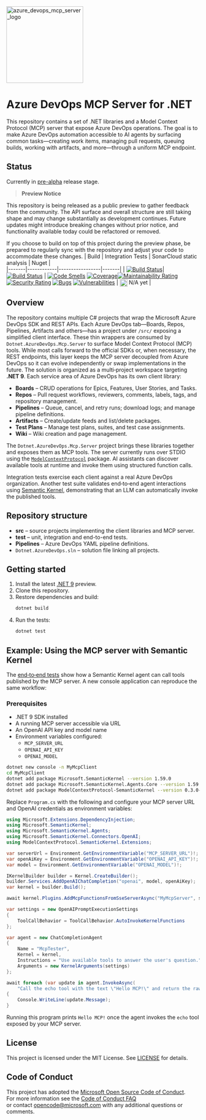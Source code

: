 <img src="https://github.com/user-attachments/assets/bd900648-5763-454d-b29f-fb41bab05d02" alt="azure_devops_mcp_server_logo" width="200"/>

# Azure DevOps MCP Server for .NET

This repository contains a set of .NET libraries and a Model Context Protocol (MCP) server that expose Azure DevOps operations. The goal is to make Azure DevOps automation accessible to AI agents by surfacing common tasks—creating work items, managing pull requests, queuing builds, working with artifacts, and more—through a uniform MCP endpoint.

## Status

Currently in [pre-alpha](https://en.wikipedia.org/wiki/Software_release_life_cycle#Pre-alpha) release stage.

> **Preview Notice**

This repository is being released as a public preview to gather feedback from the community. The API surface and overall structure are still taking shape and may change substantially as development continues. Future updates might introduce breaking changes without prior notice, and functionality available today could be refactored or removed.

If you choose to build on top of this project during the preview phase, be prepared to regularly sync with the repository and adjust your code to accommodate these changes.
| Build | Integration Tests | SonarCloud static analysis | Nuget |  
|-------|------------|-----------------|-------|
|  [![Build Status](https://dev.azure.com/Chanlabs/Dotnet.AzureDevOps/_apis/build/status%2FBuild?branchName=main)](https://github.com/Jordiag/azure-devops-mcp-server)|[![Build Status](https://dev.azure.com/Chanlabs/Dotnet.AzureDevOps/_apis/build/status%2FIntegration%20Tests?branchName=main)](https://github.com/Jordiag/azure-devops-mcp-server)   |       [![Code Smells](https://sonarcloud.io/api/project_badges/measure?project=Chanlabs_Dotnet.AzureDevOps&metric=code_smells)](https://sonarcloud.io/summary/new_code?id=Chanlabs_Dotnet.AzureDevOps) [![Coverage](https://sonarcloud.io/api/project_badges/measure?project=Chanlabs_Dotnet.AzureDevOps&metric=coverage)](https://sonarcloud.io/summary/new_code?id=Chanlabs_Dotnet.AzureDevOps)[![Maintainability Rating](https://sonarcloud.io/api/project_badges/measure?project=Chanlabs_Dotnet.AzureDevOps&metric=sqale_rating)](https://sonarcloud.io/summary/new_code?id=Chanlabs_Dotnet.AzureDevOps)<br> [![Security Rating](https://sonarcloud.io/api/project_badges/measure?project=Chanlabs_Dotnet.AzureDevOps&metric=security_rating)](https://sonarcloud.io/summary/new_code?id=Chanlabs_Dotnet.AzureDevOps) [![Bugs](https://sonarcloud.io/api/project_badges/measure?project=Chanlabs_Dotnet.AzureDevOps&metric=bugs)](https://sonarcloud.io/summary/new_code?id=Chanlabs_Dotnet.AzureDevOps) [![Vulnerabilities](https://sonarcloud.io/api/project_badges/measure?project=Chanlabs_Dotnet.AzureDevOps&metric=vulnerabilities)](https://sonarcloud.io/summary/new_code?id=Chanlabs_Dotnet.AzureDevOps) | <img src="https://user-images.githubusercontent.com/8865104/208910828-d9a283f0-d8f4-4fc2-ac45-a8b5ac65b2e7.svg" alt="not-available" width="20" height="20" align="center" /> N/A yet  |


## Overview

The repository contains multiple C# projects that wrap the Microsoft Azure DevOps SDK and REST APIs. Each Azure DevOps tab—Boards, Repos, Pipelines, Artifacts and others—has a project under `/src/` exposing a simplified client interface. These thin wrappers are consumed by `Dotnet.AzureDevOps.Mcp.Server` to surface Model Context Protocol (MCP) tools. While most calls forward to the official SDKs or, when necessary, the REST endpoints, this layer keeps the MCP server decoupled from Azure DevOps so it can evolve independently or swap implementations in the future.
The solution is organized as a multi‑project workspace targeting **.NET 9**. Each service area of Azure DevOps has its own client library:

* **Boards** – CRUD 
operations for Epics, Features, User Stories, and Tasks.
* **Repos** – Pull request workflows, reviewers, comments, labels, tags, and repository management.
* **Pipelines** – Queue, cancel, and retry runs; download logs; and manage pipeline definitions.
* **Artifacts** – Create/update feeds and list/delete packages.
* **Test Plans** – Manage test plans, suites, and test case assignments.
* **Wiki** – Wiki creation and page management.

The `Dotnet.AzureDevOps.Mcp.Server` project brings these libraries together and exposes them as MCP tools. The server currently runs over STDIO using the [`ModelContextProtocol`](https://github.com/modelcontextprotocol) package. AI assistants can discover available tools at runtime and invoke them using structured function calls.

Integration tests exercise each client against a real Azure DevOps organization. Another test suite validates end‑to‑end agent interactions using [Semantic Kernel](https://github.com/microsoft/semantic-kernel), demonstrating that an LLM can automatically invoke the published tools.


## Repository structure

- **src** – source projects implementing the client libraries and MCP server.
- **test** – unit, integration and end-to-end tests.
- **Pipelines** – Azure DevOps YAML pipeline definitions.
- `Dotnet.AzureDevOps.sln` – solution file linking all projects.

## Getting started

1. Install the latest [.NET 9](https://dotnet.microsoft.com/) preview.
2. Clone this repository.
3. Restore dependencies and build:
   ```bash
   dotnet build
   ```
4. Run the tests:
   ```bash
   dotnet test
   ```

## Example: Using the MCP server with Semantic Kernel

The [end‑to‑end tests](test/end2end.tests/Dotnet.AzureDevOps.Mcp.Server.Agent.Tests)
show how a Semantic Kernel agent can call tools published by the MCP server. A
new console application can reproduce the same workflow:

### Prerequisites

- .NET 9 SDK installed
- A running MCP server accessible via URL
- An OpenAI API key and model name
- Environment variables configured:
  - `MCP_SERVER_URL`
  - `OPENAI_API_KEY`
  - `OPENAI_MODEL`

```bash
dotnet new console -n MyMcpClient
cd MyMcpClient
dotnet add package Microsoft.SemanticKernel --version 1.59.0
dotnet add package Microsoft.SemanticKernel.Agents.Core --version 1.59.0
dotnet add package ModelContextProtocol-SemanticKernel --version 0.3.0-preview-01
```

Replace `Program.cs` with the following and configure your MCP server URL and
OpenAI credentials as environment variables:

```csharp
using Microsoft.Extensions.DependencyInjection;
using Microsoft.SemanticKernel;
using Microsoft.SemanticKernel.Agents;
using Microsoft.SemanticKernel.Connectors.OpenAI;
using ModelContextProtocol.SemanticKernel.Extensions;

var serverUrl = Environment.GetEnvironmentVariable("MCP_SERVER_URL")!;
var openAiKey = Environment.GetEnvironmentVariable("OPENAI_API_KEY")!;
var model = Environment.GetEnvironmentVariable("OPENAI_MODEL")!;

IKernelBuilder builder = Kernel.CreateBuilder();
builder.Services.AddOpenAIChatCompletion("openai", model, openAiKey);
var kernel = builder.Build();

await kernel.Plugins.AddMcpFunctionsFromSseServerAsync("MyMcpServer", serverUrl);

var settings = new OpenAIPromptExecutionSettings
{
    ToolCallBehavior = ToolCallBehavior.AutoInvokeKernelFunctions
};

var agent = new ChatCompletionAgent
{
    Name = "McpTester",
    Kernel = kernel,
    Instructions = "Use available tools to answer the user's question.",
    Arguments = new KernelArguments(settings)
};

await foreach (var update in agent.InvokeAsync(
    "Call the echo tool with the text \"Hello MCP!\" and return the raw output."))
{
    Console.WriteLine(update.Message);
}
```

Running this program prints `Hello MCP!` once the agent invokes the `echo` tool
exposed by your MCP server.
## License

This project is licensed under the MIT License. See [LICENSE](LICENSE) for details.

## Code of Conduct

This project has adopted the [Microsoft Open Source Code of Conduct](https://opensource.microsoft.com/codeofconduct/).  
For more information see the [Code of Conduct FAQ](https://opensource.microsoft.com/codeofconduct/faq/)  
or contact [opencode@microsoft.com](mailto:opencode@microsoft.com) with any additional questions or comments.  


